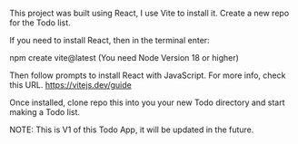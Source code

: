 This project was built using React, I use Vite to install it.
Create a new repo for the Todo list.

If you need to install React, then in the terminal enter:

npm create vite@latest
(You need Node Version 18 or higher) 

Then follow prompts to install React with JavaScript.
For more info, check this URL.
https://vitejs.dev/guide

Once installed, clone repo this into you your new Todo directory and start making a Todo list.

NOTE: This is V1 of this Todo App, it will be updated in the future.

